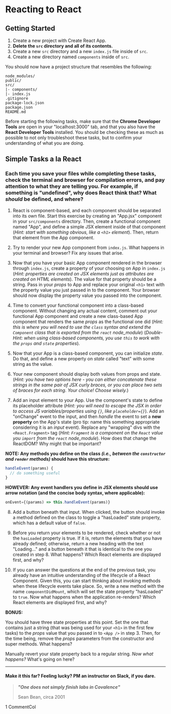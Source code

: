 # Reacting to React

## Getting Started
1. Create a new project with Create React App.
2. **Delete the `src` directory and all of its contents.**
3. Create a new `src` directory and a new `index.js` file inside of `src`.
4. Create a new directory named `components` inside of `src`.

You should now have a project structure that resembles the following:
```
node_modules/
public/
src/
|- components/
|- index.js
.gitignore
package-lock.json
package.json
README.md
```

Before starting the following tasks, make sure that the **Chrome Developer Tools** are open in your "localhost:3000" tab, and that you also have the **React Developer Tools** installed. You should be checking these as much as possible to not only troubleshoot these tasks, but to confirm your understanding of what you are doing.


## Simple Tasks a la React
### Each time you save your files while completing these tasks, check the terminal and browser for compilation errors, and pay attention to what they are telling you. For example, if something is "undefined", why does React think that? What *should* be defined, and where?

1. React is component-based, and each component should be separated into its own file. Start this exercise by creating an "App.jsx" component in your `src/components` directory. Then, create a functional component named "App", and define a simple JSX element inside of that component (*Hint: start with something obvious, like a `<h1>` element*). Then, return that element from the App component.

2. Try to render your new App component from `index.js`. What happens in your terminal and browser? Fix any issues that arise.

3. Now that you have your basic App component rendered in the browser through `index.js`, create a property of your choosing on App in `index.js` (*Hint: properties are created on JSX elements just as attributes are created on HTML elements*). The value for that property should be a string. Pass in your *props* to App and replace your original `<h1>` text with the property value you just passed in to the component. Your browser should now display the property value you passed into the component.

4. Time to convert your functional component into a class-based component. Without changing any actual content, comment out your functional App component and create a new class-based App component that renders the same *props* as the functional one did (*Hint: this is where you will need to use the `class` syntax and extend the `Component` class that is exported from the `react` node_module*) (*Double-Hint: when using class-based components, you use `this` to work with the `props` and `state` properties*).

5. Now that your App is a class-based component, you can initialize *state*. Do that, and define a new property on *state* called "text" with some string as the value.

6. Your new component should display both values from props and state. (*Hint: you have two options here - you can either concatenate these strings in the same pair of JSX curly braces, or you can place two sets of braces for each string. Your choice! Choose wisely.*)

7. Add an input element to your App. Use the component's state to define its placeholder attribute (*Hint: you will need to escape the JSX in order to access JS variables/properties using `{}`, like `placeholder={}`*). Add an "onChange" event to the input, and then *handle* the event to set a **new property** on the App's state (pro tip: name this something appropriate considering it is an *input* event). Replace any "wrapping" divs with the `<React.Fragment>` tag (*Hint: `Fragment` is a component on the `React` value you `import` from the `react` node_module*). How does that change the ReactDOM? Why might that be important?

**NOTE: Any methods you define on the class *(i.e., between the `constructor` and `render` methods)* should have this structure:**
```javascript
handleEvent(params) {
  // do something useful
}
```

**HOWEVER: Any event handlers you define in JSX elements should use arrow notation (and the concise body syntax, where applicable):**
```javascript
onEvent={(params) => this.handleEvent(params)}
```

8. Add a button beneath that input. When clicked, the button should invoke a method defined on the class to toggle a "hasLoaded" state property, which has a default value of `false`.

9. Before you return your elements to be rendered, check whether or not the `hasLoaded` property is true. If it is, return the elements that you have already defined; otherwise, return a new heading with the text "Loading..." and a button beneath it that is identical to the one you created in step 8. What happens? Which React elements are displayed first, and why?

10. If you can answer the questions at the end of the previous task, you already have an intuitive understanding of the lifecycle of a React Component. Given this, you can start thinking about invoking methods when these lifecycle events take place. So, write a new method with the name `componentDidMount`, which will set the state property "hasLoaded" to `true`. Now what happens when the application re-renders? Which React elements are displayed first, and why?

**BONUS:**

You should have three state properties at this point. Set the one that contains just a string (that was being used for your `<h1>` in the first few tasks) to the *props* value that you passed in to `<App />` in step 3. Then, for the time being, remove the *props* parameters from the constructor and super methods. What happens?

Manually revert your state property back to a regular string. *Now what happens?* What's going on here?



----

#### Make it this far? Feeling lucky? PM an instructor on Slack, if you dare.

>***"One does not simply finish labs in Covalence"***
>
> Sean Bean, circa 2001


1 CommentCol
